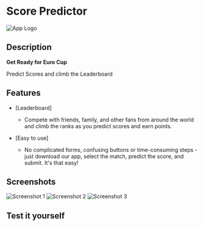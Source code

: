 # Score Predictor

![App Logo](images/logo.png)

## Description
**Get Ready for Euro Cup**

Predict Scores and climb the Leaderboard

## Features

- [Leaderboard] 
  
  - Compete with friends, family, and other fans from around the world and climb the ranks as you predict scores and earn points.

- [Easy to use] 
  
  - No complicated forms, confusing buttons or time-consuming steps - just download our app, select the match, predict the score, and submit. It's that easy!

## Screenshots

![Screenshot 1](images/image1.png)
![Screenshot 2](images/image2.png)
![Screenshot 3](images/image3.png)

## Test it yourself

